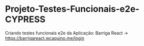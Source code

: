 # Projeto-Testes-Funcionais-e2e-CYPRESS

Criando testes funcionais e2e da Aplicação: Barriga React -> https://barrigareact.wcaquino.me/login
